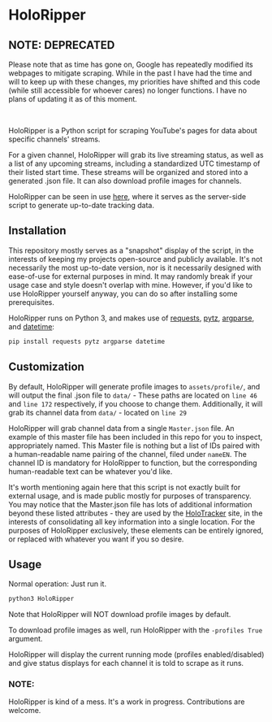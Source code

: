 # HoloRipper

## NOTE: DEPRECATED

Please note that as time has gone on, Google has repeatedly modified its webpages to mitigate scraping. While in the past I have had the time and will to keep up with these changes, my priorities have shifted and this code (while still accessible for whoever cares) no longer functions. I have no plans of updating it as of this moment.

<br/>

HoloRipper is a Python script for scraping YouTube's pages for data about specific channels' streams.

For a given channel, HoloRipper will grab its live streaming status, as well as a list of any upcoming streams, including a standardized UTC timestamp of their listed start time. These streams will be organized and stored into a generated .json file. It can also download profile images for channels.

HoloRipper can be seen in use [here](https://catbird.club/holotracker), where it serves as the server-side script to generate up-to-date tracking data. 

## Installation

This repository mostly serves as a "snapshot" display of the script, in the interests of keeping my projects open-source and publicly available. It's not necessarily the most up-to-date version, nor is it necessarily designed with ease-of-use for external purposes in mind. It may randomly break if your usage case and style doesn't overlap with mine. However, if you'd like to use HoloRipper yourself anyway, you can do so after installing some prerequisites.

HoloRipper runs on Python 3, and makes use of [requests](https://pypi.org/project/requests/), [pytz](https://pypi.org/project/pytz/), [argparse](https://pypi.org/project/argparse/), and [datetime](https://pypi.org/project/DateTime/):

```bash
pip install requests pytz argparse datetime
```
## Customization

By default, HoloRipper will generate profile images to ```assets/profile/```, and will output the final .json file to ```data/``` - These paths are located on ```line 46``` and ```line 172``` respectively, if you choose to change them. Additionally, it will grab its channel data from ```data/``` - located on ```line 29```

HoloRipper will grab channel data from a single ```Master.json``` file. An example of this master file has been included in this repo for you to inspect, appropriately named. This Master file is nothing but a list of IDs paired with a human-readable name pairing of the channel, filed under ```nameEN```. The channel ID is mandatory for HoloRipper to function, but the corresponding human-readable text can be whatever you'd like.

It's worth mentioning again here that this script is not exactly built for external usage, and is made public mostly for purposes of transparency. You may notice that the Master.json file has lots of additional information beyond these listed attributes - they are used by the [HoloTracker](https://catbird.club/holotracker) site, in the interests of consolidating all key information into a single location. For the purposes of HoloRipper exclusively, these elements can be entirely ignored, or replaced with whatever you want if you so desire.

## Usage

Normal operation: Just run it.

```bash
python3 HoloRipper 
```

Note that HoloRipper will NOT download profile images by default.

To download profile images as well, run HoloRipper with the ```-profiles True``` argument.

HoloRipper will display the current running mode (profiles enabled/disabled) and give status displays for each channel it is told to scrape as it runs.

### NOTE:
HoloRipper is kind of a mess. It's a work in progress. Contributions are welcome.
